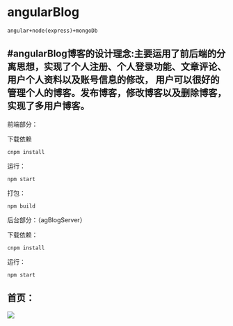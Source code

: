 # angularBlog

```
angular+node(express)+mongoDb
```

## #angularBlog博客的设计理念:主要运用了前后端的分离思想，实现了个人注册、个人登录功能、文章评论、用户个人资料以及账号信息的修改， 用户可以很好的管理个人的博客。发布博客，修改博客以及删除博客，实现了多用户博客。
前端部分：

下载依赖

```
cnpm install
```

运行：

```
npm start
```
打包：

```
npm build
```
后台部分：（agBlogServer）

下载依赖：

```
cnpm install
```

运行：

```
npm start
```

## 首页：

![](https://i.loli.net/2021/05/07/9U46SJ3Pv2cmutk.png)





